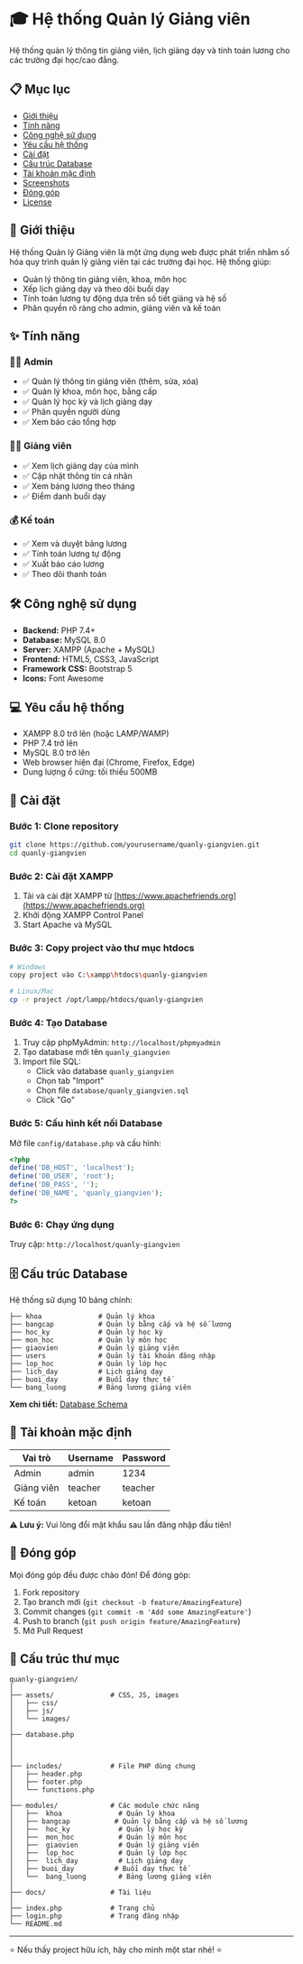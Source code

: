 # 🎓 Hệ thống Quản lý Giảng viên

Hệ thống quản lý thông tin giảng viên, lịch giảng dạy và tính toán lương cho các trường đại học/cao đẳng.

## 📋 Mục lục
- [Giới thiệu](#giới-thiệu)
- [Tính năng](#tính-năng)
- [Công nghệ sử dụng](#công-nghệ-sử-dụng)
- [Yêu cầu hệ thống](#yêu-cầu-hệ-thống)
- [Cài đặt](#cài-đặt)
- [Cấu trúc Database](#cấu-trúc-database)
- [Tài khoản mặc định](#tài-khoản-mặc-định)
- [Screenshots](#screenshots)
- [Đóng góp](#đóng-góp)
- [License](#license)

## 📖 Giới thiệu

Hệ thống Quản lý Giảng viên là một ứng dụng web được phát triển nhằm số hóa quy trình quản lý giảng viên tại các trường đại học. Hệ thống giúp:
- Quản lý thông tin giảng viên, khoa, môn học
- Xếp lịch giảng dạy và theo dõi buổi dạy
- Tính toán lương tự động dựa trên số tiết giảng và hệ số
- Phân quyền rõ ràng cho admin, giảng viên và kế toán

## ✨ Tính năng

### 👨‍💼 Admin
- ✅ Quản lý thông tin giảng viên (thêm, sửa, xóa)
- ✅ Quản lý khoa, môn học, bằng cấp
- ✅ Quản lý học kỳ và lịch giảng dạy
- ✅ Phân quyền người dùng
- ✅ Xem báo cáo tổng hợp

### 👨‍🏫 Giảng viên
- ✅ Xem lịch giảng dạy của mình
- ✅ Cập nhật thông tin cá nhân
- ✅ Xem bảng lương theo tháng
- ✅ Điểm danh buổi dạy

### 💰 Kế toán
- ✅ Xem và duyệt bảng lương
- ✅ Tính toán lương tự động
- ✅ Xuất báo cáo lương
- ✅ Theo dõi thanh toán

## 🛠️ Công nghệ sử dụng

- **Backend:** PHP 7.4+
- **Database:** MySQL 8.0
- **Server:** XAMPP (Apache + MySQL)
- **Frontend:** HTML5, CSS3, JavaScript
- **Framework CSS:** Bootstrap 5
- **Icons:** Font Awesome

## 💻 Yêu cầu hệ thống

- XAMPP 8.0 trở lên (hoặc LAMP/WAMP)
- PHP 7.4 trở lên
- MySQL 8.0 trở lên
- Web browser hiện đại (Chrome, Firefox, Edge)
- Dung lượng ổ cứng: tối thiểu 500MB

## 🚀 Cài đặt

### Bước 1: Clone repository

```bash
git clone https://github.com/yourusername/quanly-giangvien.git
cd quanly-giangvien
```

### Bước 2: Cài đặt XAMPP

1. Tải và cài đặt XAMPP từ [https://www.apachefriends.org](https://www.apachefriends.org)
2. Khởi động XAMPP Control Panel
3. Start Apache và MySQL

### Bước 3: Copy project vào thư mục htdocs

```bash
# Windows
copy project vào C:\xampp\htdocs\quanly-giangvien

# Linux/Mac
cp -r project /opt/lampp/htdocs/quanly-giangvien
```

### Bước 4: Tạo Database

1. Truy cập phpMyAdmin: `http://localhost/phpmyadmin`
2. Tạo database mới tên `quanly_giangvien`
3. Import file SQL:
   - Click vào database `quanly_giangvien`
   - Chọn tab "Import"
   - Chọn file `database/quanly_giangvien.sql`
   - Click "Go"

### Bước 5: Cấu hình kết nối Database

Mở file `config/database.php` và cấu hình:

```php
<?php
define('DB_HOST', 'localhost');
define('DB_USER', 'root');
define('DB_PASS', '');
define('DB_NAME', 'quanly_giangvien');
?>
```

### Bước 6: Chạy ứng dụng

Truy cập: `http://localhost/quanly-giangvien`

## 🗄️ Cấu trúc Database

Hệ thống sử dụng 10 bảng chính:

```
├── khoa              # Quản lý khoa
├── bangcap           # Quản lý bằng cấp và hệ số lương
├── hoc_ky            # Quản lý học kỳ
├── mon_hoc           # Quản lý môn học
├── giaovien          # Quản lý giảng viên
├── users             # Quản lý tài khoản đăng nhập
├── lop_hoc           # Quản lý lớp học
├── lich_day          # Lịch giảng dạy
├── buoi_day          # Buổi dạy thực tế
└── bang_luong        # Bảng lương giảng viên
```

**Xem chi tiết:** [Database Schema](docs/database-schema.md)

## 🔑 Tài khoản mặc định

| Vai trò | Username | Password |
|---------|----------|----------|
| Admin | admin | 1234 |
| Giảng viên | teacher | teacher |
| Kế toán | ketoan | ketoan |

⚠️ **Lưu ý:** Vui lòng đổi mật khẩu sau lần đăng nhập đầu tiên!

## 🤝 Đóng góp

Mọi đóng góp đều được chào đón! Để đóng góp:

1. Fork repository
2. Tạo branch mới (`git checkout -b feature/AmazingFeature`)
3. Commit changes (`git commit -m 'Add some AmazingFeature'`)
4. Push to branch (`git push origin feature/AmazingFeature`)
5. Mở Pull Request

## 📝 Cấu trúc thư mục

```
quanly-giangvien/
│
├── assets/              # CSS, JS, images
│   ├── css/
│   ├── js/
│   └── images/
│
├── database.php 
│   
│
│
├── includes/            # File PHP dùng chung
│   ├── header.php
│   ├── footer.php
│   └── functions.php
│
├── modules/             # Các module chức năng
│   ├──  khoa              # Quản lý khoa
│   ├── bangcap           # Quản lý bằng cấp và hệ số lương
│   ├──  hoc_ky            # Quản lý học kỳ
│   ├──  mon_hoc           # Quản lý môn học
│   ├──  giaovien          # Quản lý giảng viên
│   ├──  lop_hoc           # Quản lý lớp học
│   ├──  lich_day          # Lịch giảng dạy
│   ├── buoi_day          # Buổi dạy thực tế
│   └──  bang_luong        # Bảng lương giảng viên
│
├── docs/                # Tài liệu
│
├── index.php            # Trang chủ
├── login.php            # Trang đăng nhập
└── README.md
```



---

⭐ Nếu thấy project hữu ích, hãy cho mình một star nhé! ⭐
